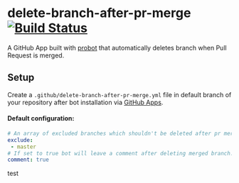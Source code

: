 # delete-branch-after-pr-merge [![Build Status](https://travis-ci.com/tplk/delete-branch-after-pr-merge.svg?branch=master)](https://travis-ci.com/tplk/delete-branch-after-pr-merge)
A GitHub App built with [probot](https://github.com/probot/probot)
that automatically deletes branch when Pull Request is merged.

## Setup
Create a `.github/delete-branch-after-pr-merge.yml` file
in default branch of your repository after bot installation via
[GitHub Apps](https://github.com/apps/delete-branch-after-pr-merge).

#### Default configuration:
```yaml
# An array of excluded branches which shouldn't be deleted after pr merge.
exclude:
 - master
# If set to true bot will leave a comment after deleting merged branch.
comment: true
```
test
